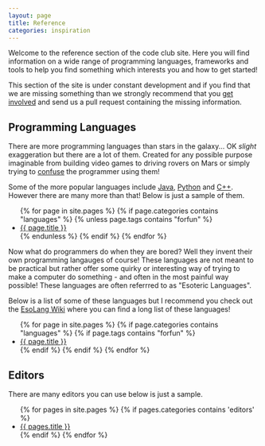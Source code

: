 ```yaml
---
layout: page
title: Reference
categories: inspiration
---
```


Welcome to the reference section of the code club site. Here you will find
information on a wide range of programming languages, frameworks and tools to
help you find something which interests you and how to get started!

This section of the site is under constant development and if you find that we
are missing something than we strongly recommend that you 
[get involved](/getinvolved.html) and send us a pull request containing the
missing information.

## Programming Languages
There are more programming languages than stars in the galaxy... OK
*slight* exaggeration but there are a lot of them. Created for any
possible purpose imaginable from building video games to driving rovers on Mars
or simply trying to [confuse](/languages/brainfk.html) the programmer using
them!


Some of the more popular languages include [Java](/languages/java.html),
[Python](/languages/python.html) and [C++](/languages/C++.html).
However there are many more than that! Below is just a sample of them.

<div class="two-cols">
    <ul>
        {% for page in site.pages %}
            {% if page.categories contains "languages" %}
	        {% unless page.tags contains "forfun" %}
                    <li><a href="{{ page.url }}">{{ page.title }}</a></li>
	        {% endunless %}
            {% endif %}
        {% endfor %}
    </ul>
</div>

Now what do programmers do when they are bored? Well they invent their own
programming langauges of course!
These languages are not meant to be practical but rather offer some quirky or
interesting way of trying to make a computer do something - and often in the 
most painful way possible! These languages are often referrred to as
"Esoteric Languages".

Below is a list of some of these languages but I recommend you check out the
[EsoLang Wiki](https://esolangs.org/wiki/Language_list) where you can find
a long list of these languages!

<div class="two-cols">
    <ul>
        {% for page in site.pages %}
            {% if page.categories contains "languages" %}
	        {% if page.tags contains "forfun" %}
                    <li><a href="{{ page.url }}">{{ page.title }}</a></li>
	        {% endif %}
            {% endif %}
        {% endfor %}
    </ul>
</div>

## Editors

There are many editors you can use below is just a sample.

<div class="two-cols">
    <ul>
        {% for pages in site.pages %}
            {% if pages.categories contains 'editors' %}
                <li><a href="{{ pages.url }}">{{ pages.title }}</a></li>
            {% endif %}
        {% endfor %}
    </ul>
</div>
